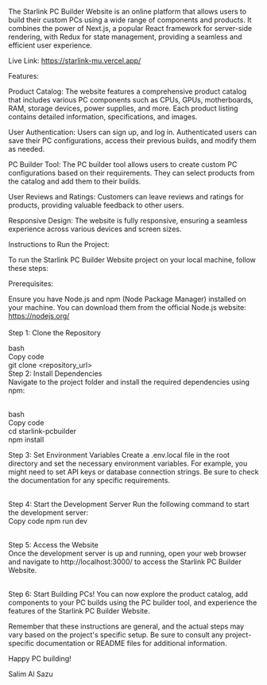 The Starlink PC Builder Website is an online platform that allows users to build their custom PCs using a wide range of components and products. It combines the power of Next.js, a popular React framework for server-side rendering, with Redux for state management, providing a seamless and efficient user experience. 

Live Link: https://starlink-mu.vercel.app/ 

Features:

Product Catalog: The website features a comprehensive product catalog that includes various PC components such as CPUs, GPUs, motherboards, RAM, storage devices, power supplies, and more. Each product listing contains detailed information, specifications, and images.

User Authentication: Users can sign up, and log in. Authenticated users can save their PC configurations, access their previous builds, and modify them as needed.

PC Builder Tool: The PC builder tool allows users to create custom PC configurations based on their requirements. They can select products from the catalog and add them to their builds.




User Reviews and Ratings: Customers can leave reviews and ratings for products, providing valuable feedback to other users.

Responsive Design: The website is fully responsive, ensuring a seamless experience across various devices and screen sizes.

Instructions to Run the Project:

To run the Starlink PC Builder Website project on your local machine, follow these steps:

Prerequisites:

Ensure you have Node.js and npm (Node Package Manager) installed on your machine. You can download them from the official Node.js website: https://nodejs.org/  
<br/>
Step 1: Clone the Repository

bash <br/>
Copy code <br/>
git clone <repository_url> <br/>
Step 2: Install Dependencies <br/>
Navigate to the project folder and install the required dependencies using npm:

<br/>
bash  <br/>
Copy code <br/>
cd starlink-pcbuilder <br/>
npm install  <br/>

Step 3: Set Environment Variables
Create a .env.local file in the root directory and set the necessary environment variables. For example, you might need to set API keys or database connection strings. Be sure to check the documentation for any specific requirements.

<br/>
Step 4: Start the Development Server
Run the following command to start the development server:

<br/> 
Copy code
npm run dev <br/>
<br/>

Step 5: Access the Website <br/>
Once the development server is up and running, open your web browser and navigate to http://localhost:3000/ to access the Starlink PC Builder Website.

<br/>
Step 6: Start Building PCs!
You can now explore the product catalog, add components to your PC builds using the PC builder tool, and experience the features of the Starlink PC Builder Website.

Remember that these instructions are general, and the actual steps may vary based on the project's specific setup. Be sure to consult any project-specific documentation or README files for additional information.

Happy PC building!


Salim Al Sazu




